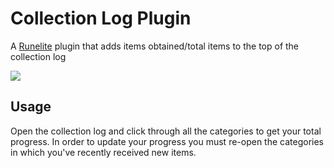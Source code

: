 # Collection Log Plugin
A [Runelite](https://github.com/runelite/runelite) plugin that adds items obtained/total items to the top of the collection log

![](https://i.imgur.com/7Zhyy9x.png)

## Usage
Open the collection log and click through all the categories to get your total progress. In order to update your progress you must re-open the categories in which you've recently received new items.
